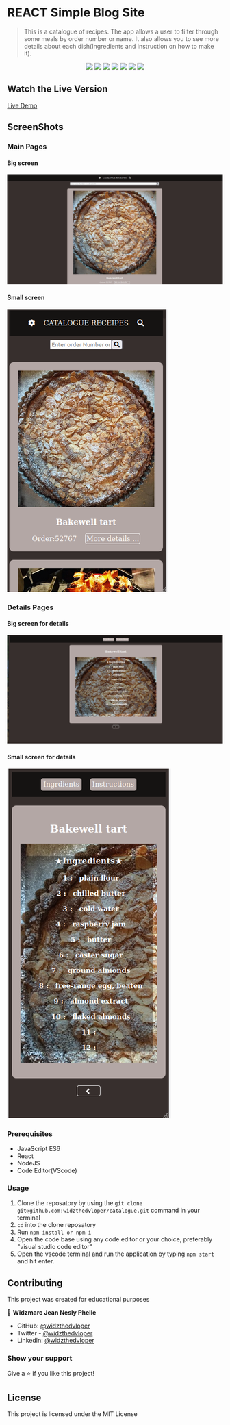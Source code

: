 # REACT Simple Blog Site

> This is a catalogue of recipes.  The app allows a user to filter through some meals by order number or name. It also allows you to see more details about each dish(Ingredients and instruction on how to make it).

<p align="center">
   <img src="https://img.shields.io/badge/Ubuntu-E95420?style=for-the-badge&logo=ubuntu&logoColor=white">
   <img src="https://img.shields.io/badge/GitHub-100000?style=for-the-badge&logo=github&logoColor=white">
   <img src="https://img.shields.io/badge/JavaScript-F7DF1E?style=for-the-badge&logo=javascript&logoColor=black" />
   <img src="https://img.shields.io/badge/HTML5-E34F26?style=for-the-badge&logo=html5&logoColor=white">
   <img src="https://img.shields.io/badge/React-20232A?style=for-the-badge&logo=react&logoColor=61DAFB">
   <img src="https://img.shields.io/badge/Redux-593D88?style=for-the-badge&logo=redux&logoColor=white">
   <img src="https://img.shields.io/badge/Heroku-430098?style=for-the-badge&logo=heroku&logoColor=white">
</p>

## Watch the Live Version

[Live Demo](/#)

## ScreenShots

### Main Pages

#### Big screen

![ScreenShot](./bigScreenMainPage.png)

#### Small screen

![ScreenShot](./smallScreenMainPage.png)

### Details Pages

#### Big screen for details

![ScreenShot](./bigScreenDetailsPage.png)

#### Small screen for details

![ScreenShot](./smallScreenDetailsPage.png)

### Prerequisites

- JavaScript ES6
- React
- NodeJS
- Code Editor(VScode)

### Usage

1. Clone the reposatory by using the `git clone git@github.com:widzthedvloper/catalogue.git` command in your terminal
2. `cd` into the clone reposatory
3. Run `npm install or npm i`
4. Open the code base using any code editor or your choice, preferably "visual studio code editor"
5. Open the vscode terminal and run the application by typing `npm start` and hit enter.

## Contributing

This project was created for educational purposes

👤 **Widzmarc Jean Nesly Phelle**

- GitHub: [@widzthedvloper](https://github.com/widzthedvloper)
- Twitter - [@widzthedvloper](https://twitter.com/widzthedvloper)
- LinkedIn: [@widzthedvloper](https://www.linkedin.com/in/widzmarc-jean-nesly-phelle-252a26129/)

### Show your support

Give a ⭐️ if you like this project!

## License

This project is licensed under the MIT License
